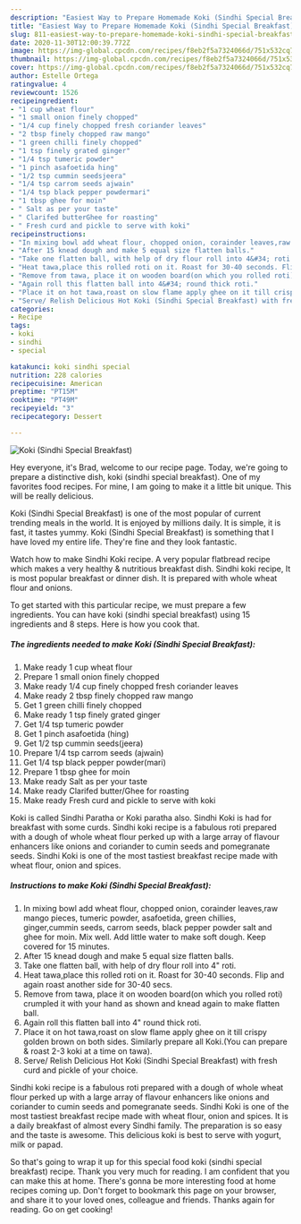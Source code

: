```yaml
---
description: "Easiest Way to Prepare Homemade Koki (Sindhi Special Breakfast)"
title: "Easiest Way to Prepare Homemade Koki (Sindhi Special Breakfast)"
slug: 811-easiest-way-to-prepare-homemade-koki-sindhi-special-breakfast
date: 2020-11-30T12:00:39.772Z
image: https://img-global.cpcdn.com/recipes/f8eb2f5a7324066d/751x532cq70/koki-sindhi-special-breakfast-recipe-main-photo.jpg
thumbnail: https://img-global.cpcdn.com/recipes/f8eb2f5a7324066d/751x532cq70/koki-sindhi-special-breakfast-recipe-main-photo.jpg
cover: https://img-global.cpcdn.com/recipes/f8eb2f5a7324066d/751x532cq70/koki-sindhi-special-breakfast-recipe-main-photo.jpg
author: Estelle Ortega
ratingvalue: 4
reviewcount: 1526
recipeingredient:
- "1 cup wheat flour"
- "1 small onion finely chopped"
- "1/4 cup finely chopped fresh coriander leaves"
- "2 tbsp finely chopped raw mango"
- "1 green chilli finely chopped"
- "1 tsp finely grated ginger"
- "1/4 tsp tumeric powder"
- "1 pinch asafoetida hing"
- "1/2 tsp cummin seedsjeera"
- "1/4 tsp carrom seeds ajwain"
- "1/4 tsp black pepper powdermari"
- "1 tbsp ghee for moin"
- " Salt as per your taste"
- " Clarifed butterGhee for roasting"
- " Fresh curd and pickle to serve with koki"
recipeinstructions:
- "In mixing bowl add wheat flour, chopped onion, corainder leaves,raw mango pieces, tumeric powder, asafoetida, green chillies, ginger,cummin seeds, carrom seeds, black pepper powder salt and ghee for moin. Mix well. Add little water to make soft dough. Keep covered for 15 minutes."
- "After 15 knead dough and make 5 equal size flatten balls."
- "Take one flatten ball, with help of dry flour roll into 4&#34; roti."
- "Heat tawa,place this rolled roti on it. Roast for 30-40 seconds. Flip and again roast another side for 30-40 secs."
- "Remove from tawa, place it on wooden board(on which you rolled roti) crumpled it with your hand as shown and knead again to make flatten ball."
- "Again roll this flatten ball into 4&#34; round thick roti."
- "Place it on hot tawa,roast on slow flame apply ghee on it till crispy golden brown on both sides. Similarly prepare all Koki.(You can prepare &amp; roast 2-3 koki at a time on tawa)."
- "Serve/ Relish Delicious Hot Koki (Sindhi Special Breakfast) with fresh curd and pickle of your choice."
categories:
- Recipe
tags:
- koki
- sindhi
- special

katakunci: koki sindhi special 
nutrition: 228 calories
recipecuisine: American
preptime: "PT15M"
cooktime: "PT49M"
recipeyield: "3"
recipecategory: Dessert

---
```



![Koki (Sindhi Special Breakfast)](https://img-global.cpcdn.com/recipes/f8eb2f5a7324066d/751x532cq70/koki-sindhi-special-breakfast-recipe-main-photo.jpg)

Hey everyone, it's Brad, welcome to our recipe page. Today, we're going to prepare a distinctive dish, koki (sindhi special breakfast). One of my favorites food recipes. For mine, I am going to make it a little bit unique. This will be really delicious.

Koki (Sindhi Special Breakfast) is one of the most popular of current trending meals in the world. It is enjoyed by millions daily. It is simple, it is fast, it tastes yummy. Koki (Sindhi Special Breakfast) is something that I have loved my entire life. They're fine and they look fantastic.

Watch how to make Sindhi Koki recipe. A very popular flatbread recipe which makes a very healthy &amp; nutritious breakfast dish. Sindhi koki recipe, It is most popular breakfast or dinner dish. It is prepared with whole wheat flour and onions.


To get started with this particular recipe, we must prepare a few ingredients. You can have koki (sindhi special breakfast) using 15 ingredients and 8 steps. Here is how you cook that.

<!--inarticleads1-->

##### The ingredients needed to make Koki (Sindhi Special Breakfast):

1. Make ready 1 cup wheat flour
1. Prepare 1 small onion finely chopped
1. Make ready 1/4 cup finely chopped fresh coriander leaves
1. Make ready 2 tbsp finely chopped raw mango
1. Get 1 green chilli finely chopped
1. Make ready 1 tsp finely grated ginger
1. Get 1/4 tsp tumeric powder
1. Get 1 pinch asafoetida (hing)
1. Get 1/2 tsp cummin seeds(jeera)
1. Prepare 1/4 tsp carrom seeds (ajwain)
1. Get 1/4 tsp black pepper powder(mari)
1. Prepare 1 tbsp ghee for moin
1. Make ready  Salt as per your taste
1. Make ready  Clarifed butter/Ghee for roasting
1. Make ready  Fresh curd and pickle to serve with koki


Koki is called Sindhi Paratha or Koki paratha also. Sindhi Koki is had for breakfast with some curds. Sindhi koki recipe is a fabulous roti prepared with a dough of whole wheat flour perked up with a large array of flavour enhancers like onions and coriander to cumin seeds and pomegranate seeds. Sindhi Koki is one of the most tastiest breakfast recipe made with wheat flour, onion and spices. 

<!--inarticleads2-->

##### Instructions to make Koki (Sindhi Special Breakfast):

1. In mixing bowl add wheat flour, chopped onion, corainder leaves,raw mango pieces, tumeric powder, asafoetida, green chillies, ginger,cummin seeds, carrom seeds, black pepper powder salt and ghee for moin. Mix well. Add little water to make soft dough. Keep covered for 15 minutes.
1. After 15 knead dough and make 5 equal size flatten balls.
1. Take one flatten ball, with help of dry flour roll into 4&#34; roti.
1. Heat tawa,place this rolled roti on it. Roast for 30-40 seconds. Flip and again roast another side for 30-40 secs.
1. Remove from tawa, place it on wooden board(on which you rolled roti) crumpled it with your hand as shown and knead again to make flatten ball.
1. Again roll this flatten ball into 4&#34; round thick roti.
1. Place it on hot tawa,roast on slow flame apply ghee on it till crispy golden brown on both sides. Similarly prepare all Koki.(You can prepare &amp; roast 2-3 koki at a time on tawa).
1. Serve/ Relish Delicious Hot Koki (Sindhi Special Breakfast) with fresh curd and pickle of your choice.


Sindhi koki recipe is a fabulous roti prepared with a dough of whole wheat flour perked up with a large array of flavour enhancers like onions and coriander to cumin seeds and pomegranate seeds. Sindhi Koki is one of the most tastiest breakfast recipe made with wheat flour, onion and spices. It is a daily breakfast of almost every Sindhi family. The preparation is so easy and the taste is awesome. This delicious koki is best to serve with yogurt, milk or papad. 

So that's going to wrap it up for this special food koki (sindhi special breakfast) recipe. Thank you very much for reading. I am confident that you can make this at home. There's gonna be more interesting food at home recipes coming up. Don't forget to bookmark this page on your browser, and share it to your loved ones, colleague and friends. Thanks again for reading. Go on get cooking!
